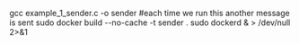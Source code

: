 gcc example_1_sender.c -o sender
#each time we run this another message is sent
sudo docker build --no-cache -t sender .
sudo dockerd & > /dev/null 2>&1